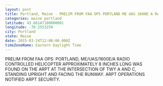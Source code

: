 ```yaml
---
layout: post
title: Portland, Maine - PRELIM FROM FAA OPS PORTLAND ME UAS 1600E A RADIO CONTROLLED HELICOPTER APPROXIMATELY 8 INCHES
categories: maine portland
latitude: 43.66147100000001
longitude: -70.2553259
city: Portland
state: Maine
date: 2015-03-24T12:00:00.000Z
timeZoneName: Eastern Daylight Time
---
```


PRELIM FROM FAA OPS:  PORTLAND, ME/UAS/1600E/A RADIO CONTROLLED HELICOPTER APPROXIMATELY 8 INCHES LONG WAS FOUND ON THE ARPT AT THE INTERSECTION OF TWY A AND C, STANDING UPRIGHT AND FACING THE RUNWAY. ARPT OPERATIONS NOTIFIED ARPT SECURITY. 